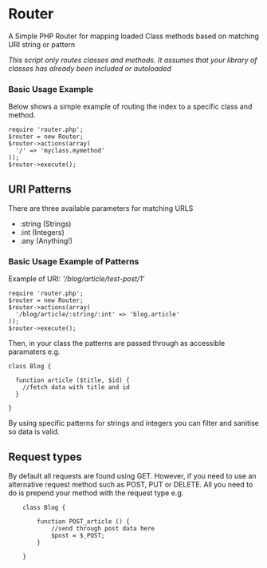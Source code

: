 # Router

A Simple PHP Router for mapping loaded Class methods based on matching URI string or pattern

*This script only routes classes and methods. It assumes that your library of classes has already been included or autoloaded*

### Basic Usage Example

Below shows a simple example of routing the index to a specific class and method.

    require 'router.php';
    $router = new Router;
    $router->actions(array(
      '/' => 'myclass.mymethod'    
    ));
    $router->execute();
  
## URI Patterns

There are three available parameters for matching URLS

- :string (Strings)
- :int (Integers)
- :any (Anything!)

### Basic Usage Example of Patterns

Example of URI: *'/blog/article/test-post/1'*

    require 'router.php';
    $router = new Router;
    $router->actions(array(
      '/blog/article/:string/:int' => 'blog.article'
    ));
    $router->execute();
  
Then, in your class the patterns are passed through as accessible paramaters e.g.

    class Blog {
  
      function article ($title, $id) {
        //fetch data with title and id
      }
  
    }
  
By using specific patterns for strings and integers you can filter and sanitise so data is valid.

## Request types

By default all requests are found using GET. However, if you need to use an alternative request method such as POST, PUT or DELETE. All you need to do is prepend your method with the request type e.g.

        class Blog {
            
            function POST_article () {
                //send through post data here
                $post = $_POST;
            }                    
            
        }
